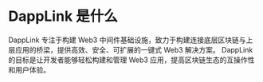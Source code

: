 # DappLink 是什么

DappLink 专注于构建 Web3 中间件基础设施，致力于构建连接底层区块链与上层应用的桥梁，提供高效、安全、可扩展的一键式 Web3 解决方案。 DappLink 的目标是让开发者能够轻松构建和管理 Web3 应用，提高区块链生态的互操作性和用户体验。




